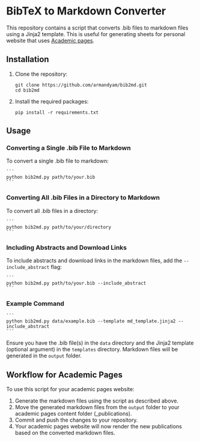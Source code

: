 # BibTeX to Markdown Converter

This repository contains a script that converts .bib files to markdown files using a Jinja2 template. This is useful
for generating sheets for personal website that uses [Academic pages](https://github.com/academicpages/academicpages.github.io).

## Installation

1. Clone the repository:
    ```
    git clone https://github.com/armandyam/bib2md.git
    cd bib2md
    ```

2. Install the required packages:
    ```
    pip install -r requirements.txt
    ```

## Usage

### Converting a Single .bib File to Markdown

To convert a single .bib file to markdown:

    ```
    python bib2md.py path/to/your.bib
    ```

### Converting All .bib Files in a Directory to Markdown

To convert all .bib files in a directory:

    ```
    python bib2md.py path/to/your/directory
    ```

### Including Abstracts and Download Links

To include abstracts and download links in the markdown files, add the `--include_abstract` flag:

    ```
    python bib2md.py path/to/your.bib --include_abstract
    ```

### Example Command

    ```
    python bib2md.py data/example.bib --template md_template.jinja2 --include_abstract
    ```

Ensure you have the .bib file(s) in the `data` directory and the Jinja2 template (optional argument) in the `templates` directory. Markdown files will be generated in the `output` folder.

## Workflow for Academic Pages

To use this script for your academic pages website:

1. Generate the markdown files using the script as described above.
2. Move the generated markdown files from the `output` folder to your academic pages content folder (_publications).
3. Commit and push the changes to your repository.
4. Your academic pages website will now render the new publications based on the converted markdown files.
